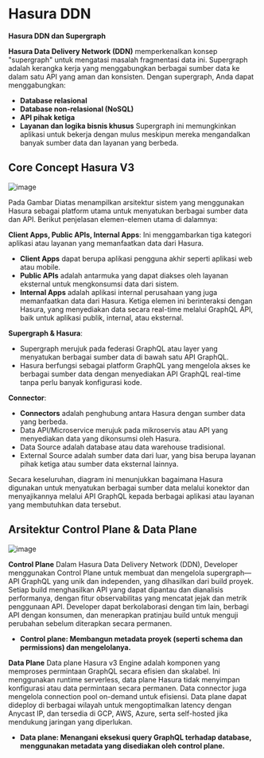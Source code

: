 # Hasura DDN 
**Hasura DDN dan Supergraph**

**Hasura Data Delivery Network (DDN)** memperkenalkan konsep "supergraph" untuk mengatasi masalah fragmentasi data ini. Supergraph adalah kerangka kerja yang menggabungkan berbagai sumber data ke dalam satu API yang aman dan konsisten. Dengan supergraph, Anda dapat menggabungkan:

* **Database relasional**
* **Database non-relasional (NoSQL)**
* **API pihak ketiga**
* **Layanan dan logika bisnis khusus**
Supergraph ini memungkinkan aplikasi untuk bekerja dengan mulus meskipun mereka mengandalkan banyak sumber data dan layanan yang berbeda.

## Core Concept Hasura V3

![image](https://github.com/user-attachments/assets/20852889-54d2-4e5f-8050-66e48159a12f)

Pada Gambar Diatas menampilkan arsitektur sistem yang menggunakan Hasura sebagai platform utama untuk menyatukan berbagai sumber data dan API. 
Berikut penjelasan elemen-elemen utama di dalamnya:

**Client Apps, Public APIs, Internal Apps**:
Ini menggambarkan tiga kategori aplikasi atau layanan yang memanfaatkan data dari Hasura.

* **Client Apps** dapat berupa aplikasi pengguna akhir seperti aplikasi web atau mobile.
* **Public APIs** adalah antarmuka yang dapat diakses oleh layanan eksternal untuk mengkonsumsi data dari sistem.
* **Internal Apps** adalah aplikasi internal perusahaan yang juga memanfaatkan data dari Hasura.
Ketiga elemen ini berinteraksi dengan Hasura, yang menyediakan data secara real-time melalui GraphQL API, baik untuk aplikasi publik, internal, atau eksternal.

**Supergraph & Hasura**:
* Supergraph merujuk pada federasi GraphQL atau layer yang menyatukan berbagai sumber data di bawah satu API GraphQL.
* Hasura berfungsi sebagai platform GraphQL yang mengelola akses ke berbagai sumber data dengan menyediakan API GraphQL real-time tanpa perlu banyak konfigurasi kode.

**Connector**:
* **Connectors** adalah penghubung antara Hasura dengan sumber data yang berbeda.
* Data API/Microservice merujuk pada mikroservis atau API yang menyediakan data yang dikonsumsi oleh Hasura.
* Data Source adalah database atau data warehouse tradisional.
* External Source adalah sumber data dari luar, yang bisa berupa layanan pihak ketiga atau sumber data eksternal lainnya.

Secara keseluruhan, diagram ini menunjukkan bagaimana Hasura digunakan untuk menyatukan berbagai sumber data melalui konektor dan menyajikannya melalui API GraphQL kepada berbagai aplikasi atau layanan yang membutuhkan data tersebut.

## Arsitektur Control Plane & Data Plane
![image](https://github.com/user-attachments/assets/819e505b-bd2a-43b3-9240-815966a2c1ea)

**Control Plane**
Dalam Hasura Data Delivery Network (DDN), Developer menggunakan Control Plane untuk membuat dan mengelola supergraph—API GraphQL yang unik dan independen, yang dihasilkan dari build proyek. Setiap build menghasilkan API yang dapat dipantau dan dianalisis performanya, dengan fitur observabilitas yang mencatat jejak dan metrik penggunaan API. Developer dapat berkolaborasi dengan tim lain, berbagi API dengan konsumen, dan menerapkan pratinjau build untuk menguji perubahan sebelum diterapkan secara permanen. 
* **Control plane: Membangun metadata proyek (seperti schema dan permissions) dan mengelolanya.**

**Data Plane**
Data plane Hasura v3 Engine adalah komponen yang memproses permintaan GraphQL secara efisien dan skalabel. Ini menggunakan runtime serverless, data plane Hasura tidak menyimpan konfigurasi atau data permintaan secara permanen. Data connector juga mengelola connection pool on-demand untuk efisiensi. Data plane dapat dideploy di berbagai wilayah untuk mengoptimalkan latency dengan Anycast IP, dan tersedia di GCP, AWS, Azure, serta self-hosted jika mendukung jaringan yang diperlukan.
* **Data plane: Menangani eksekusi query GraphQL terhadap database, menggunakan metadata yang disediakan oleh control plane.**



